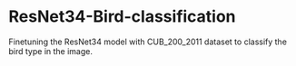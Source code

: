 # ResNet34-Bird-classification
Finetuning the ResNet34 model with CUB_200_2011 dataset to classify the bird type in the image.
